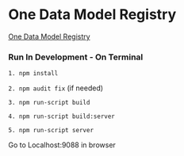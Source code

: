 # One Data Model Registry

[One Data Model Registry](https://one-data-model.github.io/prototype-registry/)

### Run In Development - On Terminal

`1. npm install`

`2. npm audit fix`
(if needed)

`3. npm run-script build`

`4. npm run-script build:server`

`5. npm run-script server`

Go to Localhost:9088 in browser
